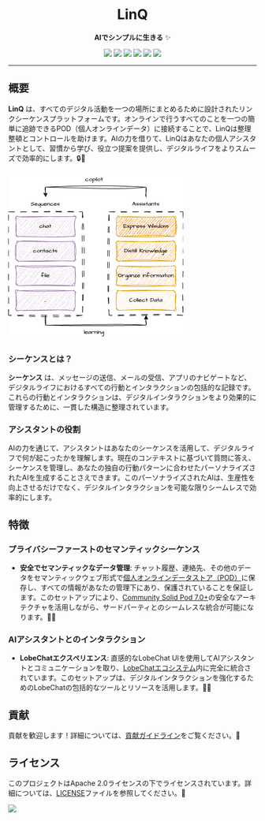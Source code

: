 <div align="center">
  <a name="readme-top"></a>
  <h1>LinQ</h1>

  <p>
    <strong>AIでシンプルに生きる</strong> ✨
  </p>

  <!-- SHIELD GROUP -->

[![][version-shield]][version-link]
[![][license-shield]][license-link]
[![][build-shield]][build-link]
[![][coverage-shield]][coverage-link]
[![][issues-shield]][issues-link]
[![][stars-shield]][stars-link]

</div>

---

## 概要

**LinQ** は、すべてのデジタル活動を一つの場所にまとめるために設計されたリンクシーケンスプラットフォームです。オンラインで行うすべてのことを一つの簡単に追跡できるPOD（個人オンラインデータ）に接続することで、LinQは整理整頓とコントロールを助けます。AIの力を借りて、LinQはあなたの個人アシスタントとして、習慣から学び、役立つ提案を提供し、デジタルライフをよりスムーズで効率的にします。🔒🤖

![LinQ Overview](public/images/overview.png)

### シーケンスとは？

**シーケンス** は、メッセージの送信、メールの受信、アプリのナビゲートなど、デジタルライフにおけるすべての行動とインタラクションの包括的な記録です。これらの行動とインタラクションは、デジタルインタラクションをより効果的に管理するために、一貫した構造に整理されています。

### アシスタントの役割

AIの力を通じて、アシスタントはあなたのシーケンスを活用して、デジタルライフで何が起こったかを理解します。現在のコンテキストに基づいて質問に答え、シーケンスを管理し、あなたの独自の行動パターンに合わせたパーソナライズされたAIを生成することさえできます。このパーソナライズされたAIは、生産性を向上させるだけでなく、デジタルインタラクションを可能な限りシームレスで効率的にします。

## 特徴

### プライバシーファーストのセマンティックシーケンス

- **安全でセマンティックなデータ管理**: チャット履歴、連絡先、その他のデータをセマンティックウェブ形式で[個人オンラインデータストア（POD）](https://solidproject.org/)に保存し、すべての情報があなたの管理下にあり、保護されていることを保証します。このセットアップにより、[Community Solid Pod 7.0+](https://github.com/CommunitySolidServer/CommunitySolidServer)の安全なアーキテクチャを活用しながら、サードパーティとのシームレスな統合が可能になります。🔐🤝

### AIアシスタントとのインタラクション

- **LobeChatエクスペリエンス**: 直感的なLobeChat UIを使用してAIアシスタントとコミュニケーションを取り、[LobeChatエコシステム](https://lobechat.com/docs)内に完全に統合されています。このセットアップは、デジタルインタラクションを強化するためのLobeChatの包括的なツールとリソースを活用します。🤖🌐

## 貢献

貢献を歓迎します！詳細については、[貢献ガイドライン](CONTRIBUTING.md)をご覧ください。🙌

## ライセンス

このプロジェクトはApache 2.0ライセンスの下でライセンスされています。詳細については、[LICENSE](LICENSE)ファイルを参照してください。📄

[![][back-to-top]](#readme-top)

<!-- SHIELD LINKS -->

[back-to-top]: https://img.shields.io/badge/-BACK_TO_TOP-151515?style=flat-square
[build-link]: https://github.com/undefineds-co/undefineds/actions
[build-shield]: https://img.shields.io/github/actions/workflow/status/undefineds-co/undefineds/ci.yml?label=build&logo=github
[coverage-link]: https://codecov.io/gh/undefineds-co/undefineds
[coverage-shield]: https://img.shields.io/codecov/c/github/undefineds-co/undefineds?logo=codecov
[issues-link]: https://github.com/undefineds-co/undefineds/issues
[issues-shield]: https://img.shields.io/github/issues/undefineds-co/undefineds?logo=github
[license-link]: LICENSE
[license-shield]: https://img.shields.io/badge/license-Apache%202.0-blue
[stars-link]: https://github.com/undefineds-co/undefineds/stargazers
[stars-shield]: https://img.shields.io/github/stars/undefineds-co/undefineds?logo=github
[version-link]: https://github.com/undefineds-co/undefineds/releases
[version-shield]: https://img.shields.io/badge/version-0.0.1-purple
